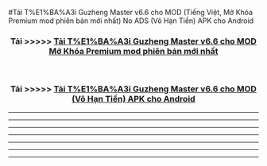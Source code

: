 #Tải T%E1%BA%A3i Guzheng Master v6.6 cho  MOD (Tiếng Việt, Mở Khóa Premium mod phiên bản mới nhất) No ADS (Vô Hạn Tiền) APK cho Android



<div align="center">
<h3>Tải >>>>> <a href="https://roarman.web.app/?vt=T%E1%BA%A3i Guzheng Master v6.6 cho ">Tải T%E1%BA%A3i Guzheng Master v6.6 cho  MOD Mở Khóa Premium mod phiên bản mới nhất</a></h3><br>

<h3>Tải >>>>> <a href="https://roarman.web.app/?vt=T%E1%BA%A3i Guzheng Master v6.6 cho ">Tải T%E1%BA%A3i Guzheng Master v6.6 cho  MOD (Vô Hạn Tiền) APK cho Android</a></h3>
</div>


----------------------------------------------------------

----------------------------------------------------------

----------------------------------------------------------

----------------------------------------------------------

----------------------------------------------------------

----------------------------------------------------------

----------------------------------------------------------

